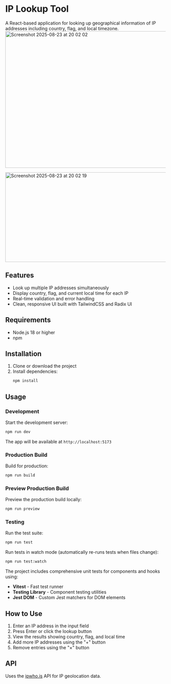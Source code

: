 # IP Lookup Tool

A React-based application for looking up geographical information of IP addresses including country, flag, and local timezone.
<img width="1419" height="428" alt="Screenshot 2025-08-23 at 20 02 02" src="https://github.com/user-attachments/assets/10d71996-abfb-465e-8b3d-3060928e9de2" />

<img width="1416" height="281" alt="Screenshot 2025-08-23 at 20 02 19" src="https://github.com/user-attachments/assets/6ed61acd-7f8f-4e38-975e-8a15d2d65f76" />

## Features

- Look up multiple IP addresses simultaneously
- Display country, flag, and current local time for each IP
- Real-time validation and error handling
- Clean, responsive UI built with TailwindCSS and Radix UI

## Requirements

- Node.js 18 or higher
- npm

## Installation

1. Clone or download the project
2. Install dependencies:
   ```bash
   npm install
   ```

## Usage

### Development

Start the development server:

```bash
npm run dev
```

The app will be available at `http://localhost:5173`

### Production Build

Build for production:

```bash
npm run build
```

### Preview Production Build

Preview the production build locally:

```bash
npm run preview
```

### Testing

Run the test suite:

```bash
npm run test
```

Run tests in watch mode (automatically re-runs tests when files change):

```bash
npm run test:watch
```

The project includes comprehensive unit tests for components and hooks using:

- **Vitest** - Fast test runner
- **Testing Library** - Component testing utilities
- **Jest DOM** - Custom Jest matchers for DOM elements

## How to Use

1. Enter an IP address in the input field
2. Press Enter or click the lookup button
3. View the results showing country, flag, and local time
4. Add more IP addresses using the "+" button
5. Remove entries using the "×" button

## API

Uses the [ipwho.is](https://ipwho.is) API for IP geolocation data.
